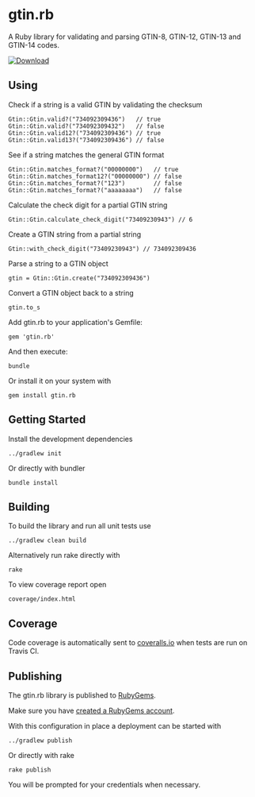 # gtin.rb

A Ruby library for validating and parsing GTIN-8, GTIN-12, GTIN-13 and GTIN-14 codes.

[![Download](https://rubygems.org/gems/gtin.rb)](http://badge.fury.io/rb/gtin.rb)

## Using

Check if a string is a valid GTIN by validating the checksum

    Gtin::Gtin.valid?("734092309436")   // true
    Gtin::Gtin.valid?("734092309432")   // false
    Gtin::Gtin.valid12?("734092309436") // true
    Gtin::Gtin.valid13?("734092309436") // false

See if a string matches the general GTIN format

    Gtin::Gtin.matches_format?("00000000")   // true
    Gtin::Gtin.matches_format12?("00000000") // false
    Gtin::Gtin.matches_format?("123")        // false
    Gtin::Gtin.matches_format?("aaaaaaaa")   // false

Calculate the check digit for a partial GTIN string

    Gtin::Gtin.calculate_check_digit("73409230943") // 6

Create a GTIN string from a partial string

    Gtin::with_check_digit("73409230943") // 734092309436

Parse a string to a GTIN object

    gtin = Gtin::Gtin.create("734092309436")

Convert a GTIN object back to a string

    gtin.to_s

Add gtin.rb to your application's Gemfile:

    gem 'gtin.rb'

And then execute:

    bundle

Or install it on your system  with

    gem install gtin.rb

## Getting Started

Install the development dependencies

    ../gradlew init

Or directly with bundler

    bundle install

## Building

To build the library and run all unit tests use

    ../gradlew clean build

Alternatively run rake directly with

    rake

To view coverage report open

    coverage/index.html

## Coverage

Code coverage is automatically sent to [coveralls.io](https://coveralls.io) when tests are run on Travis CI.

## Publishing

The gtin.rb library is published to [RubyGems](https://rubygems.org).

Make sure you have [created a RubyGems account](https://docs.npmjs.com/misc/developers).

With this configuration in place a deployment can be started with

    ../gradlew publish

Or directly with rake

    rake publish

You will be prompted for your credentials when necessary.
